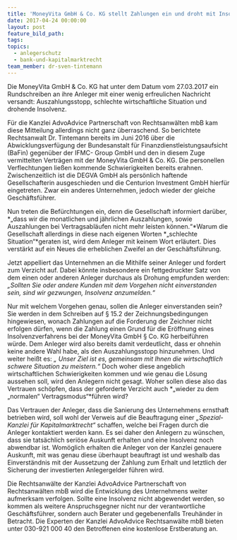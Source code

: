 ```yaml
---
title: 'MoneyVita GmbH & Co. KG stellt Zahlungen ein und droht mit Insolvenz'
date: 2017-04-24 00:00:00
layout: post
feature_bild_path:
tags:
topics:
  - anlegerschutz
  - bank-und-kapitalmarktrecht
team_member: dr-sven-tintemann
---
```



Die MoneyVita GmbH & Co. KG hat unter dem Datum vom 27.03.2017 ein Rundschreiben an ihre Anleger mit einer wenig erfreulichen Nachricht versandt: Auszahlungsstopp, schlechte wirtschaftliche Situation und drohende Insolvenz.

F&uuml;r die Kanzlei AdvoAdvice Partnerschaft von Rechtsanw&auml;lten mbB kam diese Mitteilung allerdings nicht ganz &uuml;berraschend. So berichtete Rechtsanwalt Dr. Tintemann bereits im Juni 2016 &uuml;ber die Abwicklungsverf&uuml;gung der Bundesanstalt f&uuml;r Finanzdienstleistungsaufsicht (BaFin) gegen&uuml;ber der IFMC- Group GmbH und den in diesem Zuge vermittelten Vertr&auml;gen mit der MoneyVita GmbH & Co. KG. Die personellen Verflechtungen lie&szlig;en kommende Schwierigkeiten bereits erahnen. Zwischenzeitlich ist die DEGVA GmbH als pers&ouml;nlich haftende Gesellschafterin ausgeschieden und die Centurion Investment GmbH hierf&uuml;r eingetreten. Zwar ein anderes Unternehmen, jedoch wieder der gleiche Gesch&auml;ftsf&uuml;hrer.

Nun treten die Bef&uuml;rchtungen ein, denn die Gesellschaft informiert dar&uuml;ber, *„dass wir die monatlichen und j&auml;hrlichen Auszahlungen, sowie Auszahlungen bei Vertragsabl&auml;ufen nicht mehr leisten k&ouml;nnen.“*Warum die Gesellschaft allerdings in diese nach eigenen Worten *„schlechte Situation“*geraten ist, wird dem Anleger mit keinem Wort erl&auml;utert. Dies verst&auml;rkt auf ein Neues die erheblichen Zweifel an der Gesch&auml;ftsf&uuml;hrung.

Jetzt appelliert das Unternehmen an die Mithilfe seiner Anleger und fordert zum Verzicht auf. Dabei k&ouml;nnte insbesondere ein fettgedruckter Satz von dem einen oder anderen Anleger durchaus als Drohung empfunden werden: *„Sollten Sie oder andere Kunden mit dem Vorgehen nicht einverstanden sein, sind wir gezwungen, Insolvenz anzumelden.“*

Nur mit welchem Vorgehen genau, sollen die Anleger einverstanden sein? Sie werden in dem Schreiben auf &sect; 15.2 der Zeichnungsbedingungen hingewiesen, wonach Zahlungen auf die Forderung der Zeichner nicht erfolgen d&uuml;rfen, wenn die Zahlung einen Grund f&uuml;r die Er&ouml;ffnung eines Insolvenzverfahrens bei der MoneyVita GmbH &sect; Co. KG herbeif&uuml;hren w&uuml;rde. Dem Anleger wird also bereits damit verdeutlicht, dass er ohnehin keine andere Wahl habe, als den Auszahlungsstopp hinzunehmen. Und weiter hei&szlig;t es: *„ Unser Ziel ist es, gemeinsam mit Ihnen die wirtschaftlich schwere Situation zu meistern.“*&nbsp;Doch woher diese angeblich wirtschaftlichen Schwierigkeiten kommen und wie genau die L&ouml;sung aussehen soll, wird den Anlegern nicht gesagt. Woher sollen diese also das Vertrauen sch&ouml;pfen, dass der geforderte Verzicht auch *„wieder zu dem „normalen“ Vertragsmodus“*f&uuml;hren wird?

Das Vertrauen der Anleger, dass die Sanierung des Unternehmens ernsthaft betrieben wird, soll wohl der Verweis auf die Beauftragung einer *„Spezial- Kanzlei f&uuml;r Kapitalmarktrecht“* schaffen, welche bei Fragen durch die Anleger kontaktiert werden kann. Es sei daher den Anlegern zu w&uuml;nschen, dass sie tats&auml;chlich seri&ouml;se Auskunft erhalten und eine Insolvenz noch abwendbar ist. Wom&ouml;glich erhalten die Anleger von der Kanzlei genauere Auskunft, mit was genau diese &uuml;berhaupt beauftragt ist und weshalb das Einverst&auml;ndnis mit der Aussetzung der Zahlung zum Erhalt und letztlich der Sicherung der investierten Anlegergelder f&uuml;hren wird.

Die Rechtsanw&auml;lte der Kanzlei AdvoAdvice Partnerschaft von Rechtsanw&auml;lten mbB wird die Entwicklung des Unternehmens weiter aufmerksam verfolgen. Sollte eine Insolvenz nicht abgewendet werden, so kommen als weitere Anspruchsgegner nicht nur der verantwortliche Gesch&auml;ftsf&uuml;hrer, sondern auch Berater und gegebenenfalls Treuh&auml;nder in Betracht. Die Experten der Kanzlei AdvoAdvice Rechtsanw&auml;lte mbB bieten unter 030-921 000 40 den Betroffenen eine kostenlose Erstberatung an.